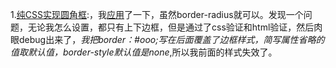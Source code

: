 1.<a href="https://developer.aliyun.com/ask/75170?spm=a2c6h.13159736">纯CSS实现圆角框</a>:，我<a href="https://github.com/akayi07/Practice/tree/master/Practice2019/%E7%99%BE%E5%BA%A6%E5%89%8D%E7%AB%AF%E6%8A%80%E6%9C%AF%E5%AD%A6%E9%99%A2%E7%9A%84%E9%83%A8%E5%88%86%E7%BB%83%E4%B9%A0/2015-task01">应用</a>了一下，虽然border-radius就可以。发现一个问题，无论我怎么设置，都只有上下边框，但是通过了css验证和html验证，然后肉眼debug出来了，<em>我把border：#ooo;写在后面覆盖了边框样式，简写属性省略的值取默认值，border-style默认值是none</em>,所以我前面的样式失效了。
